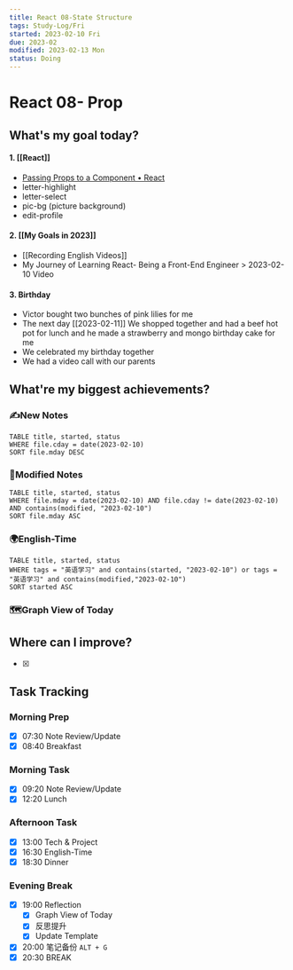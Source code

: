 ```yaml
---
title: React 08-State Structure
tags: Study-Log/Fri
started: 2023-02-10 Fri
due: 2023-02
modified: 2023-02-13 Mon
status: Doing
---
```

# React 08- Prop
## What's my goal today?
#### 1. [[React]]
- [Passing Props to a Component • React](https://beta.reactjs.org/learn/passing-props-to-a-component)
- letter-highlight
- letter-select
- pic-bg (picture background)
- edit-profile
#### 2. [[My Goals in 2023]]
- [[Recording English Videos]]
- My Journey of Learning React- Being a Front-End Engineer > 2023-02-10 Video
#### 3. Birthday
- Victor bought two bunches of pink lilies for me
- The next day [[2023-02-11]] We shopped together and had a beef hot pot for lunch and he made a strawberry and mongo birthday cake for me
- We celebrated my birthday together
- We had a video call with our parents 
## What're my biggest achievements?
### ✍️New Notes

```dataview
TABLE title, started, status
WHERE file.cday = date(2023-02-10)
SORT file.mday DESC
```

### 📝Modified Notes

```dataview
TABLE title, started, status
WHERE file.mday = date(2023-02-10) AND file.cday != date(2023-02-10) AND contains(modified, "2023-02-10")
SORT file.mday ASC
```

### 🌍English-Time

```dataview
TABLE title, started, status
WHERE tags = "英语学习" and contains(started, "2023-02-10") or tags = "英语学习" and contains(modified,"2023-02-10") 
SORT started ASC
```

### 🗺️Graph View of Today

## Where can I improve?
- [x] 
## Task Tracking
### Morning Prep
- [x] 07:30 Note Review/Update
- [x] 08:40 Breakfast
### Morning Task
- [x] 09:20 Note Review/Update
- [x] 12:20 Lunch
### Afternoon Task
- [x] 13:00 Tech & Project
- [x] 16:30 English-Time
- [x] 18:30 Dinner
### Evening Break
- [x] 19:00 Reflection
	- [x] Graph View of Today
	- [x] 反思提升
	- [x] Update Template 
- [x] 20:00 笔记备份 `ALT + G`
- [x] 20:30 BREAK